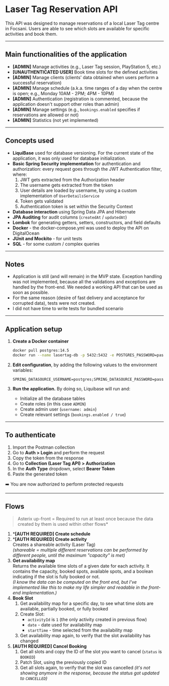 # Laser Tag Reservation API

This API was designed to manage reservations of a local Laser Tag centre in Focsani. Users are able to see which slots are available for specific activities and book them.

---

## Main functionalities of the application

- **[ADMIN]** Manage activities (e.g., Laser Tag session, PlayStation 5, etc.)
- **[UNAUTHENTICATED USER]** Book time slots for the defined activities
- **[ADMIN]** Manage clients (clients' data obtained when users perform a successful reservation)
- **[ADMIN]** Manage schedule (a.k.a. time ranges of a day when the centre is open; e.g., Monday 10AM - 2PM; 4PM - 10PM)
- **[ADMIN]** Authentication (registration is commented, because the application doesn't support other roles than admin)
- **[ADMIN]** Manage settings (e.g., `bookings.enabled` specifies if reservations are allowed or not)
- **[ADMIN]** Statistics (not yet implemented)

---

## Concepts used

- **LiquiBase** used for database versioning. For the current state of the application, it was only used for database initialization.
- **Basic Spring Security implementation** for authentication and authorization: every request goes through the JWT Authentication filter, where:
    1. JWT gets extracted from the Authorization header
    2. The username gets extracted from the token
    3. User details are loaded by username, by using a custom implementation of `UserDetailsService`
    4. Token gets validated
    5. Authentication token is set within the Security Context
- **Database interaction** using Spring Data JPA and Hibernate
- **JPA Auditing** for audit columns (`createdAt` / `updatedAt`)
- **Lombok** for generating getters, setters, constructors, and field defaults
- **Docker** - the docker-compose.yml was used to deploy the API on DigitalOcean
- **JUnit and Mockito** - for unit tests
- **SQL** - for some custom / complex queries

---

## Notes

- Application is still (and will remain) in the MVP state. Exception handling was not implemented, because all the validations and exceptions are handled by the front-end. We needed a working API that can be used as soon as possible.
- For the same reason (desire of fast delivery and acceptance for corrupted data), tests were not created.
- I did not have time to write tests for bundled scenario 

---

## Application setup

1. **Create a Docker container**
   ```bash
   docker pull postgres:14.5
   docker run --name lasertag-db -p 5432:5432 -e POSTGRES_PASSWORD=pass -d postgres:14.5
   ```

2. **Edit configuration**, by adding the following values to the environment variables:
   ```
   SPRING_DATASOURCE_USERNAME=postgres;SPRING_DATASOURCE_PASSWORD=pass;SPRING_CUSTOM_JWT_KEY=testkey
   ```

3. **Run the application.** By doing so, Liquibase will run and:
    - Initialize all the database tables
    - Create roles (in this case `ADMIN`)
    - Create admin user (`username: admin`)
    - Create relevant settings (`bookings.enabled / true`)

---

## To authenticate

1. Import the Postman collection
2. Go to **Auth > Login** and perform the request
3. Copy the token from the response
4. Go to **Collection (Laser Tag API) > Authorization**
5. In the **Auth Type** dropdown, select **Bearer Token**
6. Paste the generated token

➡️ You are now authorized to perform protected requests

---

## Flows

> Asterix up-front = Required to run at least once because the data created by them is used within other flows*

1. ***[AUTH REQUIRED] Create schedule**
2. ***[AUTH REQUIRED] Create activity**  
   Creates a shareable activity (Laser Tag)  
   *(shareable = multiple different reservations can be performed by different people, until the maximum "capacity" is met)*
3. **Get availability map**  
   Returns the available time slots of a given date for each activity. It contains the capacity, booked spots, available spots, and a boolean indicating if the slot is fully booked or not.  
   *(I know the data can be computed on the front end, but I've implemented like this to make my life simpler and readable in the front-end implementation.)*
4. **Book Slot**
    1. Get availability map for a specific day, to see what time slots are available, partially booked, or fully booked
    2. Create Slot:
        - `activityId` is `1` (the only activity created in previous flow)
        - `date` - date used for availability map
        - `startTime` - time selected from the availability map
    3. Get availability map again, to verify that the slot availability has changed
5. **[AUTH REQUIRED] Cancel Booking**
    1. Get all slots and copy the ID of the slot you want to cancel (`status` is `BOOKED`)
    2. Patch Slot, using the previously copied ID
    3. Get all slots again, to verify that the slot was cancelled *(it's not showing anymore in the response, because the status got updated to `CANCELLED`)*